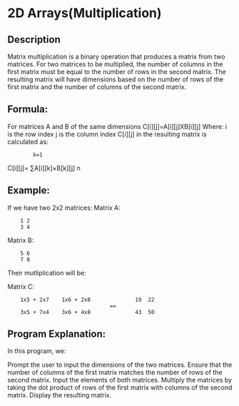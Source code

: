 # 2D Arrays(Multiplication) 

## Description
Matrix multiplication is a binary operation that produces a matrix from two matrices. For two matrices to be multiplied, the number of columns in the first matrix must be equal to the number of rows in the second matrix. The resulting matrix will have dimensions based on the number of rows of the first matrix and the number of columns of the second matrix.

## Formula:
For matrices A and B of the same dimensions C[i][j]=A[i][j]XB[i][j]
Where:
i is the row index j is the column index
C[i][j] in the resulting matrix is calculated as:

            k=1
C[i][j]=    ∑A[i][k]×B[k][j]
            n

## Example:
If we have two 2x2 matrices:
Matrix A:

        1 2
        3 4 
 

Matrix B:

        5 6
        7 8

Their mutliplication will be:

Matrix C:


        1x5 + 2x7    1x6 + 2x8              19  22
                                    ==   
        3x5 + 7x4    3x6 + 4x8              43  50

## Program Explanation:
In this program, we:

Prompt the user to input the dimensions of the two matrices.
Ensure that the number of columns of the first matrix matches the number of rows of the second matrix.
Input the elements of both matrices.
Multiply the matrices by taking the dot product of rows of the first matrix with columns of the second matrix.
Display the resulting matrix.
